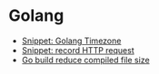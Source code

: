 # Golang

- [Snippet: Golang Timezone](/programming/language/golang/snippet-golang-timezone.md)
- [Snippet: record HTTP request](/programming/language/golang/snippet-record-http-request.md)
- [Go build reduce compiled file size](/programming/language/golang/go-build-reduce-compiled-file-size.md)
